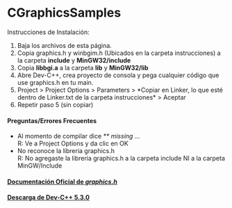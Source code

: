 # CGraphicsSamples

Instrucciones de Instalación:

<ol>
  <li>Baja los archivos de esta página.</li>
  <li>Copia graphics.h y winbgim.h (Ubicados en la carpeta instrucciones) a la carpeta <b>include</b> y <b>MinGW32/include</b> </li>
  <li>Copia <b>libbgi.a</b> a la carpeta <b>lib</b> y <b>MinGW32/lib</b></li>
  <li>Abre Dev-C++, crea proyecto de consola y pega cualquier código que use graphics.h en tu main.</li>
  <li>Project > Project Options > Parameters > *Copiar en Linker, lo que esté dentro de Linker.txt de la carpeta instrucciones* > Aceptar</li>
  <li>Repetir paso 5 (sin copiar)</li>
</ol>

<h4>Preguntas/Errores Frecuentes</h4>
<ul>
  <li>
  Al momento de compilar dice <i>** missing ...</i> <br>
  R: Ve a Project Options y da clic en OK
  </li>
  
  <li>
  No reconoce la libreria graphics.h <br>
  R: No agregaste la libreria graphics.h a la carpeta include NI a la carpeta MinGW/Include
  </li>
  
  
</ul>
<h4><a href="https://www.cs.colorado.edu/~main/bgi/doc/">Documentación Oficial de <i>graphics.h</i></a></h4>
<h4><a href="https://svwh.dl.sourceforge.net/project/orwelldevcpp/Portable%20Releases/Dev-Cpp%205.3.0.3%20MinGW%204.7.0%20Portable.7z">Descarga de Dev-C++ 5.3.0</a></h4>
